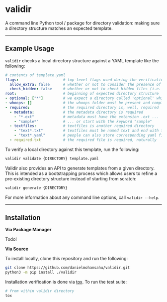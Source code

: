 # validir

A command line Python tool / package for directory validation: making sure a directory structure matches an expected template.

---

## Example Usage

`validir` checks a local directory structure against a YAML template like the following:

```yaml
# contents of template.yaml
flags:                    # top-level flags used during the verification process
  allow_extra: false      # whether or not to consider the presence of extra files and directories an error
  check_hidden: false     # whether or not to check hidden files (i.e. files starting with '.')
root:                     # beginning of expected directory structure
- optional: ["*"]         # we expect a directory called 'optional' which can have anything in it
- whoops: []              # the whoops folder must be present and completely empty
- required:               # the required directory is, well, required
  - metadata:             # the metadata directory is required
    - "*.ext"             # metadata must have the extension .ext ...
    - "sample*"           # ... or start with the keyword "sample"
  - textfiles:            # textfiles is another required directory
    - "text*.txt"         # textfiles must be named text and end with the .txt extension
    - "text*.yaml"        # people can also store corresponding yaml files
  - required.txt          # the required file is required, naturally
```

To verify a local directory against this template, run the following:

```bash
validir validate {DIRECTORY} template.yaml
```

Validir also provides an API to generate templates from a given directory. This is intended as a bootstrapping process which allows users to refine a pre-existing directory structure instead of starting from scratch:

```bash
validir generate {DIRECTORY}
```

For more information about any command line options, call `validir --help`.

---

## Installation

**Via Package Manager**

Todo!

**Via Source**

To install locally, clone this repository and run the following:

```bash
git clone https://github.com/danielmohansahu/validir.git
python3 -m pip install ./validir
```

Installation verification is done via [tox](https://tox.wiki/en/latest/). To run the test suite:

```bash
# from within validir directory
tox
```
